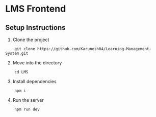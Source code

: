 # LMS Frontend

## Setup Instructions

1. Clone the project
```
    git clone https://github.com/Karunesh04/Learning-Management-System.git
```

2. Move into the directory
```
    cd LMS
```

3. Install dependencies
```
    npm i
```

4. Run the server
```
    npm run dev
```